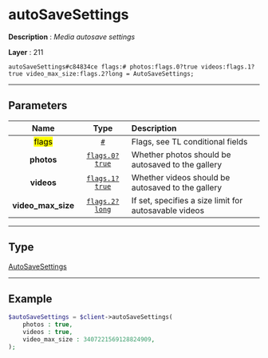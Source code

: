 # autoSaveSettings

**Description** : *Media autosave settings*

**Layer** : 211

```tl
autoSaveSettings#c84834ce flags:# photos:flags.0?true videos:flags.1?true video_max_size:flags.2?long = AutoSaveSettings;
```

---

## Parameters

| Name | Type | Description |
| :---: | :---: | :--- |
| <mark>flags</mark> | [`#`](type/#) | Flags, see TL conditional fields |
| **photos** | [`flags.0?true`](type/true) | Whether photos should be autosaved to the gallery |
| **videos** | [`flags.1?true`](type/true) | Whether videos should be autosaved to the gallery |
| **video_max_size** | [`flags.2?long`](type/long) | If set, specifies a size limit for autosavable videos |

---

## Type

[AutoSaveSettings](type/AutoSaveSettings)

---

## Example

```php
$autoSaveSettings = $client->autoSaveSettings(
	photos : true,
	videos : true,
	video_max_size : 3407221569128824909,
);
```